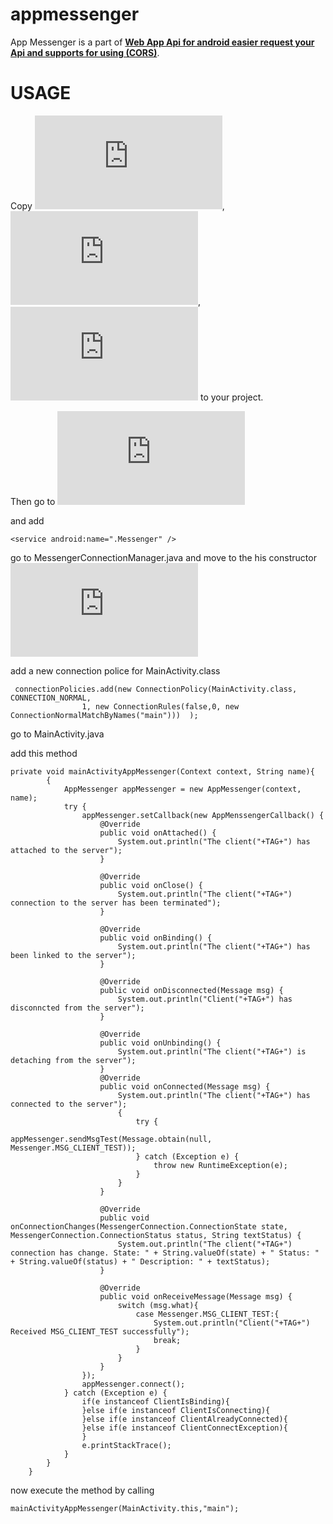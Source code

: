# appmessenger
App Messenger is a part of [**Web App Api for android easier request your Api and supports for using (CORS)**](https://github.com/thiagoschnell/webappapi).

<h1>USAGE</h1>


Copy ![AppMessenger.java](https://github.com/thiagoschnell/appmessenger/blob/main/app/src/main/java/com/after_project/appmessenger/AppMessenger.java), ![Messenger.java](https://github.com/thiagoschnell/appmessenger/blob/main/app/src/main/java/com/after_project/appmessenger/Messenger.java), ![MessengerConnectionManager.java](https://github.com/thiagoschnell/appmessenger/blob/main/app/src/main/java/com/after_project/appmessenger/MessengerConnectionManager.java) to your project.

Then go to ![manifest file](https://github.com/thiagoschnell/appmessenger/blob/main/app/src/main/AndroidManifest.xml)

and add 
```
<service android:name=".Messenger" />
```
go to MessengerConnectionManager.java and move to the his constructor ![here](https://github.com/thiagoschnell/appmessenger/blob/a62f5ad1ebb7bd4ee4f969b7b18ec7234273d150/app/src/main/java/com/after_project/appmessenger/MessengerConnectionManager.java#L126)

add a new connection police for MainActivity.class
```
 connectionPolicies.add(new ConnectionPolicy(MainActivity.class, CONNECTION_NORMAL,
                1, new ConnectionRules(false,0, new ConnectionNormalMatchByNames("main")))  );
```

go to MainActivity.java

add this method
```
private void mainActivityAppMessenger(Context context, String name){       
        {
            AppMessenger appMessenger = new AppMessenger(context, name);
            try {
                appMessenger.setCallback(new AppMenssengerCallback() {
                    @Override
                    public void onAttached() {
                        System.out.println("The client("+TAG+") has attached to the server");
                    }

                    @Override
                    public void onClose() {
                        System.out.println("The client("+TAG+") connection to the server has been terminated");
                    }

                    @Override
                    public void onBinding() {
                        System.out.println("The client("+TAG+") has been linked to the server");
                    }

                    @Override
                    public void onDisconnected(Message msg) {
                        System.out.println("Client("+TAG+") has disconncted from the server");
                    }

                    @Override
                    public void onUnbinding() {
                        System.out.println("The client("+TAG+") is detaching from the server");
                    }
                    @Override
                    public void onConnected(Message msg) {
                        System.out.println("The client("+TAG+") has connected to the server");
                        {
                            try {
                                appMessenger.sendMsgTest(Message.obtain(null, Messenger.MSG_CLIENT_TEST));
                            } catch (Exception e) {
                                throw new RuntimeException(e);
                            }
                        }
                    }

                    @Override
                    public void onConnectionChanges(MessengerConnection.ConnectionState state, MessengerConnection.ConnectionStatus status, String textStatus) {
                        System.out.println("The client("+TAG+") connection has change. State: " + String.valueOf(state) + " Status: " + String.valueOf(status) + " Description: " + textStatus);
                    }

                    @Override
                    public void onReceiveMessage(Message msg) {
                        switch (msg.what){
                            case Messenger.MSG_CLIENT_TEST:{
                                System.out.println("Client("+TAG+") Received MSG_CLIENT_TEST successfully");
                                break;
                            }
                        }
                    }
                });
                appMessenger.connect();
            } catch (Exception e) {
                if(e instanceof ClientIsBinding){
                }else if(e instanceof ClientIsConnecting){
                }else if(e instanceof ClientAlreadyConnected){
                }else if(e instanceof ClientConnectException){
                }
                e.printStackTrace();
            }
        }
    }

```

now execute the method by calling
```
mainActivityAppMessenger(MainActivity.this,"main");
```
